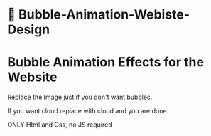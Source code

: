 # 🎈 Bubble-Animation-Webiste-Design

#  Bubble Animation Effects for the Website 

Replace the Image just if you don't want bubbles.

If you want cloud replace with cloud and you are done.

ONLY Html and Css, no JS required


